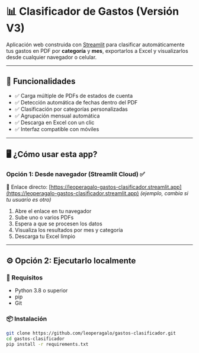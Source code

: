 # 📊 Clasificador de Gastos (Versión V3)

Aplicación web construida con [Streamlit](https://streamlit.io/) para clasificar automáticamente tus gastos en PDF por **categoría** y **mes**, exportarlos a Excel y visualizarlos desde cualquier navegador o celular.

---

## 🚀 Funcionalidades

- ✅ Carga múltiple de PDFs de estados de cuenta
- ✅ Detección automática de fechas dentro del PDF
- ✅ Clasificación por categorías personalizadas
- ✅ Agrupación mensual automática
- ✅ Descarga en Excel con un clic
- ✅ Interfaz compatible con móviles

---

## 🖥️ ¿Cómo usar esta app?

### Opción 1: Desde navegador (Streamlit Cloud) ✅

🔗 Enlace directo: [https://leoperagalo-gastos-clasificador.streamlit.app](https://leoperagalo-gastos-clasificador.streamlit.app) *(ejemplo, cambia si tu usuario es otro)*

1. Abre el enlace en tu navegador
2. Sube uno o varios PDFs
3. Espera a que se procesen los datos
4. Visualiza los resultados por mes y categoría
5. Descarga tu Excel limpio

---

## ⚙️ Opción 2: Ejecutarlo localmente

### 🐍 Requisitos

- Python 3.8 o superior
- pip
- Git

### 📦 Instalación

```bash
git clone https://github.com/leoperagalo/gastos-clasificador.git
cd gastos-clasificador
pip install -r requirements.txt
